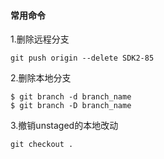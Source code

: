 #### 常用命令

1.删除远程分支

```
git push origin --delete SDK2-85
```

2.删除本地分支

```
$ git branch -d branch_name
$ git branch -D branch_name
```

3.撤销unstaged的本地改动

```
git checkout .

```